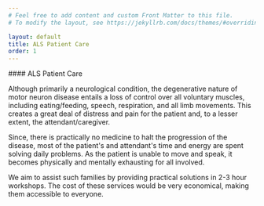 ```yaml
---
# Feel free to add content and custom Front Matter to this file.
# To modify the layout, see https://jekyllrb.com/docs/themes/#overriding-theme-defaults

layout: default
title: ALS Patient Care
order: 1
---
```

<head>
    <link rel="icon" href="/favicon.ico" type="image/x-icon" />
    <link rel="icon" href="favicon.ico" type="image/x-icon" />
    <link rel="icon" href="/favicon.ico" type="image/ico" />
    <link rel="icon" href="favicon.ico" type="image/ico" />
    <link rel="shortcut icon" href="/favicon.ico" type="image/x-icon" />
</head>
#### ALS Patient Care

Although primarily a neurological condition, the degenerative nature of motor neuron disease entails a loss of control over all voluntary muscles, including eating/feeding, speech, respiration, and all limb movements. This creates a great deal of distress and pain for the patient and, to a lesser extent, the attendant/caregiver.

Since, there is practically no medicine to halt the progression of the disease, most of the patient's and attendant's time and energy are spent solving daily problems. As the patient is unable to move and speak, it becomes physically and mentally exhausting for all involved.

We aim to assist such families by providing practical solutions in 2-3 hour workshops. The cost of these services would be very economical, making them accessible to everyone.
